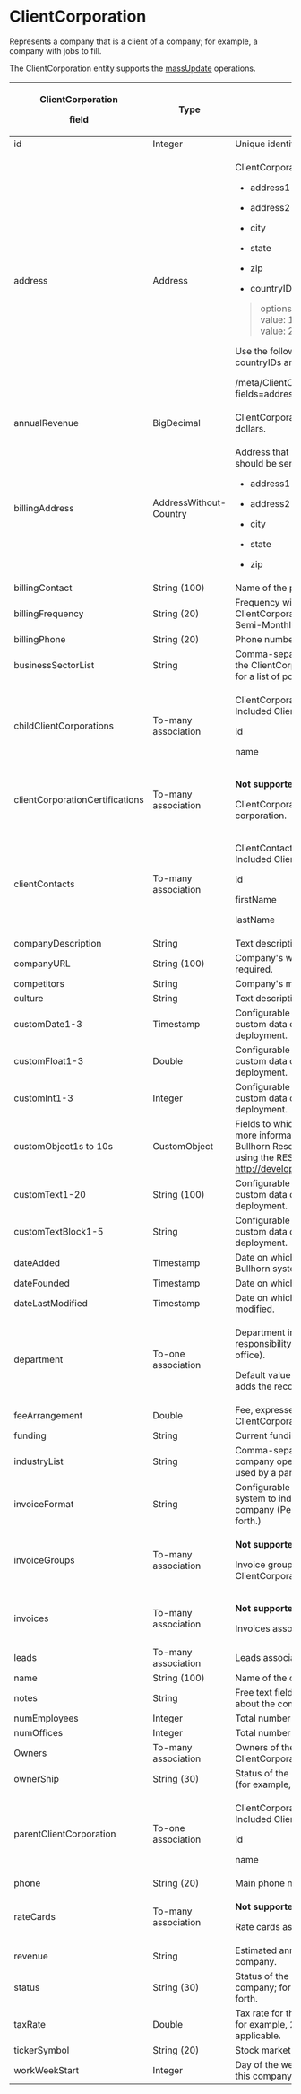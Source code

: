 # ClientCorporation

Represents a company that is a client of a company; for example, a company with jobs to fill.

The ClientCorporation entity supports the [massUpdate](#get-massupdate) operations.

<table>
<thead>
<tr class="header">
<th><p><strong>ClientCorporation</strong></p>
<p><strong>field</strong></p></th>
<th><strong>Type</strong></th>
<th><strong>Description</strong></th>
<th><strong>Not null</strong></th>
<th><strong>Read-only</strong></th>
</tr>
</thead>
<tbody>
<tr class="odd">
<td>id</td>
<td>Integer</td>
<td>Unique identifier for this entity.</td>
<td>X</td>
<td>X</td>
</tr>
<tr class="even">
<td>address</td>
<td>Address</td>
<td><p>ClientCorporation's main address:</p>
<ul>
<li><p>address1</p></li>
<li><p>address2</p></li>
<li><p>city</p></li>
<li><p>state</p></li>
<li><p>zip</p></li>
<li><p>countryID:</p></li>
</ul>
<blockquote>
<p>options:<br />
value: 1<br />
value: 2</p>
</blockquote>
<p>Use the following REST call to get the list of countryIDs and labels:</p>
<p>/meta/ClientCorporation?<br />
fields=address(countryID)</p></td>
<td>X</td>
<td> </td>
</tr>
<tr class="odd">
<td>annualRevenue</td>
<td>BigDecimal</td>
<td>ClientCorporation's annual revenue in millions of U.S. dollars.</td>
<td>X</td>
<td> </td>
</tr>
<tr class="even">
<td>billingAddress</td>
<td>AddressWithout-Country</td>
<td><p>Address that contains the address to which bills should be sent for this ClientCorporation.</p>
<ul>
<li><p>address1</p></li>
<li><p>address2</p></li>
<li><p>city</p></li>
<li><p>state</p></li>
<li><p>zip</p></li>
</ul></td>
<td> </td>
<td> </td>
</tr>
<tr class="odd">
<td>billingContact</td>
<td>String (100)</td>
<td>Name of the person to whom bills should be sent.</td>
<td> </td>
<td> </td>
</tr>
<tr class="even">
<td>billingFrequency</td>
<td>String (20)</td>
<td>Frequency with which bills should be sent to the ClientCorporation: for example, Weekly, Bi-Weekly, Semi-Monthly, Monthly.</td>
<td> </td>
<td> </td>
</tr>
<tr class="odd">
<td>billingPhone</td>
<td>String (20)</td>
<td>Phone number of the billing contact person.</td>
<td> </td>
<td> </td>
</tr>
<tr class="even">
<td>businessSectorList</td>
<td>String</td>
<td>Comma-separated list of BusinessSectors in which the ClientCorporation operates. See field map data for a list of possible values.</td>
<td> </td>
<td> </td>
</tr>
<tr class="odd">
<td>childClientCorporations</td>
<td>To-many association</td>
<td><p>ClientCorporations that are children of this one. Included ClientCorporation fields are:</p>
<p>id</p>
<p>name</p></td>
<td></td>
<td></td>
</tr>
<tr class="even">
<td>clientCorporationCertifications</td>
<td>To-many association</td>
<td><p><strong>Not supported in this release.</strong></p>
<p>ClientCorporationCertifications associated with this corporation.</p></td>
<td></td>
<td></td>
</tr>
<tr class="odd">
<td>clientContacts</td>
<td>To-many association</td>
<td><p>ClientContacts who work at this ClientCorporation. Included ClientContact fields are:</p>
<p>id</p>
<p>firstName</p>
<p>lastName</p></td>
<td></td>
<td></td>
</tr>
<tr class="even">
<td>companyDescription</td>
<td>String</td>
<td>Text description of the company.</td>
<td> </td>
<td> </td>
</tr>
<tr class="odd">
<td>companyURL</td>
<td>String (100)</td>
<td>Company's website URL. May use http:// but not required.</td>
<td> </td>
<td> </td>
</tr>
<tr class="even">
<td>competitors</td>
<td>String</td>
<td>Company's major competitors.</td>
<td> </td>
<td> </td>
</tr>
<tr class="odd">
<td>culture</td>
<td>String</td>
<td>Text description of the corporate culture.</td>
<td> </td>
<td> </td>
</tr>
<tr class="even">
<td>customDate1-3</td>
<td>Timestamp</td>
<td>Configurable date fields that can be used to store custom data depending on the needs of a particular deployment.</td>
<td> </td>
<td> </td>
</tr>
<tr class="odd">
<td>customFloat1-3</td>
<td>Double</td>
<td>Configurable numeric fields that can be used to store custom data depending on the needs of a particular deployment.</td>
<td> </td>
<td> </td>
</tr>
<tr class="even">
<td>customInt1-3</td>
<td>Integer</td>
<td>Configurable numeric fields that can be used to store custom data depending on the needs of a particular deployment.</td>
<td> </td>
<td> </td>
</tr>
<tr class="odd">
<td>customObject1s to 10s</td>
<td>CustomObject</td>
<td>Fields to which custom objects can be assigned. For more information about custom objects, see the Bullhorn Resource Center and the following article on using the REST API with custom objects:<br />
<a href="http://developer.bullhorn.com/articles/customobjects" class="uri">http://developer.bullhorn.com/articles/customobjects</a></td>
<td></td>
<td></td>
</tr>
<tr class="even">
<td>customText1-20</td>
<td>String (100)</td>
<td>Configurable text fields that can be used to store custom data depending on the needs of a particular deployment.</td>
<td> </td>
<td> </td>
</tr>
<tr class="odd">
<td>customTextBlock1-5</td>
<td>String</td>
<td>Configurable text fields that can be used to store custom data depending on the needs of a particular deployment.</td>
<td> </td>
<td> </td>
</tr>
<tr class="even">
<td>dateAdded</td>
<td>Timestamp</td>
<td>Date on which this record was created in the Bullhorn system.</td>
<td>X</td>
<td>X</td>
</tr>
<tr class="odd">
<td>dateFounded</td>
<td>Timestamp</td>
<td>Date on which the ClientCorporation was founded.</td>
<td> </td>
<td> </td>
</tr>
<tr class="even">
<td>dateLastModified</td>
<td>Timestamp</td>
<td>Date on which the ClientCorporation was last modified.</td>
<td></td>
<td></td>
</tr>
<tr class="odd">
<td>department</td>
<td>To-one association</td>
<td><p>Department in the ClientCorporation that has primary responsibility for this client (for example, a regional office).</p>
<p>Default value is primary department of user who adds the record.</p></td>
<td> </td>
<td> </td>
</tr>
<tr class="even">
<td>feeArrangement</td>
<td>Double</td>
<td>Fee, expressed as a percentage, that this ClientCorporation will pay for each Placement.</td>
<td>X</td>
<td> </td>
</tr>
<tr class="odd">
<td>funding</td>
<td>String</td>
<td>Current funding status of the ClientCorporation.</td>
<td> </td>
<td> </td>
</tr>
<tr class="even">
<td>industryList</td>
<td>String</td>
<td>Comma-separated list of industries in which the company operates. See field map data for the list used by a particular company.</td>
<td> </td>
<td> </td>
</tr>
<tr class="odd">
<td>invoiceFormat</td>
<td>String</td>
<td>Configurable field to be passed to a back-office system to indicate how to group invoices for this company (Per Placement, Per Billing Contact, and so forth.)</td>
<td> </td>
<td> </td>
</tr>
<tr class="even">
<td>invoiceGroups</td>
<td>To-many association</td>
<td><p><strong>Not supported in this release.</strong></p>
<p>Invoice groups associated with this ClientCorporation.</p></td>
<td></td>
<td></td>
</tr>
<tr class="odd">
<td>invoices</td>
<td>To-many association</td>
<td><p><strong>Not supported in this release.</strong></p>
<p>Invoices associated with this corporation.</p></td>
<td></td>
<td></td>
</tr>
<tr class="even">
<td>leads</td>
<td>To-many association</td>
<td>Leads associated with this ClientCorporation.</td>
<td></td>
<td></td>
</tr>
<tr class="odd">
<td>name</td>
<td>String (100)</td>
<td>Name of the company.</td>
<td>X</td>
<td> </td>
</tr>
<tr class="even">
<td>notes</td>
<td>String</td>
<td>Free text field for entering any comments or notes about the company.</td>
<td> </td>
<td> </td>
</tr>
<tr class="odd">
<td>numEmployees</td>
<td>Integer</td>
<td>Total number of people employed by the company.</td>
<td>X</td>
<td> </td>
</tr>
<tr class="even">
<td>numOffices</td>
<td>Integer</td>
<td>Total number of offices for the ClientCorporation.</td>
<td>X</td>
<td> </td>
</tr>
<tr class="odd">
<td>Owners</td>
<td>To-many association</td>
<td>Owners of the ClientContacts for this ClientCorporation.</td>
<td></td>
<td></td>
</tr>
<tr class="even">
<td>ownerShip</td>
<td>String (30)</td>
<td>Status of the ClientCorporation's current ownership (for example, Public, Private).</td>
<td> </td>
<td> </td>
</tr>
<tr class="odd">
<td>parentClientCorporation</td>
<td>To-one association</td>
<td><p>ClientCorporation that is a parent of this one. Included ClientCorporation fields are:</p>
<p>id</p>
<p>name</p></td>
<td> </td>
<td> </td>
</tr>
<tr class="even">
<td>phone</td>
<td>String (20)</td>
<td>Main phone number for the ClientCorporation.</td>
<td> </td>
<td> </td>
</tr>
<tr class="odd">
<td>rateCards</td>
<td>To-many association</td>
<td><p><strong>Not supported in this release.</strong></p>
<p>Rate cards associated with this ClientCorporation.</p></td>
<td></td>
<td></td>
</tr>
<tr class="even">
<td>revenue</td>
<td>String</td>
<td>Estimated annual revenue in millions for the company.</td>
<td> </td>
<td> </td>
</tr>
<tr class="odd">
<td>status</td>
<td>String (30)</td>
<td>Status of the business relationship with this company; for example, Prospect, Active, and so forth.</td>
<td>X</td>
<td> </td>
</tr>
<tr class="even">
<td>taxRate</td>
<td>Double</td>
<td>Tax rate for the company expressed in percentage: for example, 28%. Passed to a back-office system if applicable.</td>
<td> </td>
<td> </td>
</tr>
<tr class="odd">
<td>tickerSymbol</td>
<td>String (20)</td>
<td>Stock market ticker symbol for the company.</td>
<td> </td>
<td> </td>
</tr>
<tr class="even">
<td>workWeekStart</td>
<td>Integer</td>
<td>Day of the week on which the work week starts for this company. 1=Sunday, 2=Monday, and so forth.</td>
<td> </td>
<td> </td>
</tr>
</tbody>
</table>